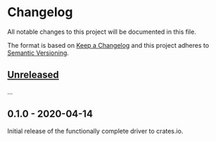 # Changelog

All notable changes to this project will be documented in this file.

The format is based on [Keep a Changelog](http://keepachangelog.com/en/1.0.0/)
and this project adheres to [Semantic Versioning](http://semver.org/spec/v2.0.0.html).

## [Unreleased]

...

## 0.1.0 - 2020-04-14

Initial release of the functionally complete driver to crates.io.

[Unreleased]: https://github.com/eldruin/isl29125-rs/compare/v0.1.0...HEAD
